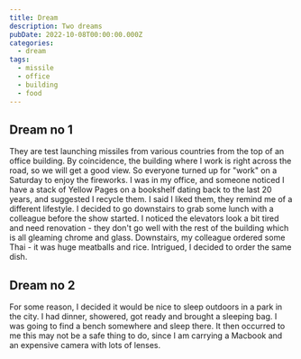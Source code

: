 ```yaml
---
title: Dream
description: Two dreams
pubDate: 2022-10-08T00:00:00.000Z
categories:
  - dream
tags:
  - missile
  - office
  - building
  - food
---
```


## Dream no 1

They are test launching missiles from various countries from the top of an office building. By coincidence, the building where I work is right across the road, so we will get a good view. So everyone turned up for "work" on a Saturday to enjoy the fireworks. I was in my office, and someone noticed I have a stack of Yellow Pages on a bookshelf dating back to the last 20 years, and suggested I recycle them. I said I liked them, they remind me of a different lifestyle. I decided to go downstairs to grab some lunch with a colleague before the show started. I noticed the elevators look a bit tired and need renovation - they don't go well with the rest of the building which is all gleaming chrome and glass. Downstairs, my colleague ordered some Thai - it was huge meatballs and rice. Intrigued, I decided to order the same dish.

## Dream no 2

For some reason, I decided it would be nice to sleep outdoors in a park in the city. I had dinner, showered, got ready and brought a sleeping bag. I was going to find a bench somewhere and sleep there. It then occurred to me this may not be a safe thing to do, since I am carrying a Macbook and an expensive camera with lots of lenses.
